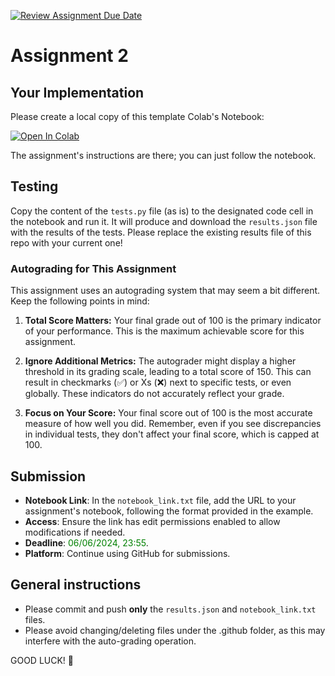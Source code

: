 [![Review Assignment Due Date](https://classroom.github.com/assets/deadline-readme-button-22041afd0340ce965d47ae6ef1cefeee28c7c493a6346c4f15d667ab976d596c.svg)](https://classroom.github.com/a/f3asqtCz)
# Assignment 2

## Your Implementation
Please create a local copy of this template Colab's Notebook:

[![Open In Colab](https://colab.research.google.com/assets/colab-badge.svg)](https://colab.research.google.com/drive/1VVtBtlwZZnxQWdluNVkDgTMvDKVaqDOM?usp=sharing)

The assignment's instructions are there; you can just follow the notebook.

## Testing
Copy the content of the `tests.py` file (as is) to the designated code cell in the notebook and run it.
It will produce and download the `results.json` file with the results of the tests.
Please replace the existing results file of this repo with your current one!

### Autograding for This Assignment

This assignment uses an autograding system that may seem a bit different. Keep the following points in mind:

1. **Total Score Matters:** Your final grade out of 100 is the primary indicator of your performance. This is the maximum achievable score for this assignment.

2. **Ignore Additional Metrics:** The autograder might display a higher threshold in its grading scale, leading to a total score of 150. This can result in checkmarks (✅) or Xs (❌) next to specific tests, or even globally. These indicators do not accurately reflect your grade.

3. **Focus on Your Score:** Your final score out of 100 is the most accurate measure of how well you did. Remember, even if you see discrepancies in individual tests, they don't affect your final score, which is capped at 100.

## Submission
- **Notebook Link**: In the `notebook_link.txt` file, add the URL to your assignment's notebook, following the format provided in the example.
- **Access**: Ensure the link has edit permissions enabled to allow modifications if needed.
- **Deadline**: <font color='green'>06/06/2024, 23:55</font>.
- **Platform**: Continue using GitHub for submissions. 

## General instructions
- Please commit and push **only** the `results.json` and `notebook_link.txt` files. 
- Please avoid changing/deleting files under the .github folder, as this may interfere with the auto-grading operation.

GOOD LUCK! 🤗


